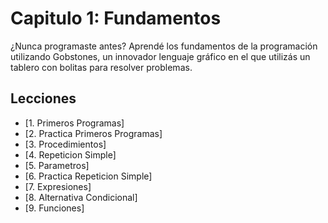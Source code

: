 # Capitulo 1: Fundamentos

¿Nunca programaste antes? Aprendé los fundamentos de la programación utilizando Gobstones, un innovador lenguaje gráfico en el que utilizás un tablero con bolitas para resolver problemas.

## Lecciones

* [1. Primeros Programas]
* [2. Practica Primeros Programas]
* [3. Procedimientos]
* [4. Repeticion Simple]
* [5. Parametros]
* [6. Practica Repeticion Simple]
* [7. Expresiones]
* [8. Alternativa Condicional]
* [9. Funciones]
